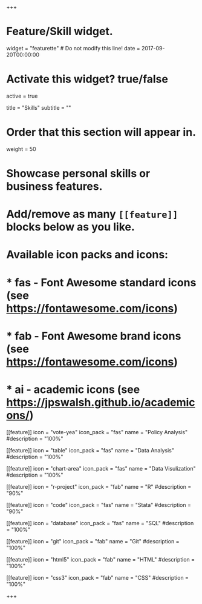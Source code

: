 +++
# Feature/Skill widget.
widget = "featurette"  # Do not modify this line!
date = 2017-09-20T00:00:00

# Activate this widget? true/false
active = true

title = "Skills"
subtitle = ""

# Order that this section will appear in.
weight = 50

# Showcase personal skills or business features.
# 
# Add/remove as many `[[feature]]` blocks below as you like.
# 
# Available icon packs and icons:
# * fas - Font Awesome standard icons (see https://fontawesome.com/icons)
# * fab - Font Awesome brand icons (see https://fontawesome.com/icons)
# * ai - academic icons (see https://jpswalsh.github.io/academicons/)

[[feature]]
  icon = "vote-yea"
  icon_pack = "fas"
  name = "Policy Analysis"
  #description = "100%"

[[feature]]
  icon = "table"
  icon_pack = "fas"
  name = "Data Analysis"
  #description = "100%"

[[feature]]
  icon = "chart-area"
  icon_pack = "fas"
  name = "Data Visulization"
  #description = "100%"

[[feature]]
  icon = "r-project"
  icon_pack = "fab"
  name = "R"
  #description = "90%"

[[feature]]
  icon = "code"
  icon_pack = "fas"
  name = "Stata"
  #description = "90%"

[[feature]]
  icon = "database"
  icon_pack = "fas"
  name = "SQL"
  #description = "100%"
  
[[feature]]
  icon = "git"
  icon_pack = "fab"
  name = "Git"
  #description = "100%"

[[feature]]
  icon = "html5"
  icon_pack = "fab"
  name = "HTML"
  #description = "100%"

[[feature]]
  icon = "css3"
  icon_pack = "fab"
  name = "CSS"
  #description = "100%"


+++
